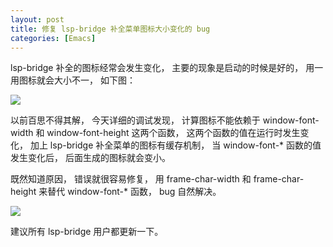 ```yaml
---
layout: post
title: 修复 lsp-bridge 补全菜单图标大小变化的 bug
categories: [Emacs]
---
```


lsp-bridge 补全的图标经常会发生变化， 主要的现象是启动的时候是好的， 用一用图标就会大小不一， 如下图：

![]({{site.url}}/pics/acm-icon-bug/1.png)

以前百思不得其解， 今天详细的调试发现， 计算图标不能依赖于 window-font-width 和 window-font-height 这两个函数， 这两个函数的值在运行时发生变化， 加上 lsp-bridge 补全菜单的图标有缓存机制， 当 window-font-* 函数的值发生变化后， 后面生成的图标就会变小。

既然知道原因， 错误就很容易修复， 用 frame-char-width 和 frame-char-height 来替代 window-font-* 函数， bug 自然解决。

![]({{site.url}}/pics/acm-icon-bug/2.png)

建议所有 lsp-bridge 用户都更新一下。 
